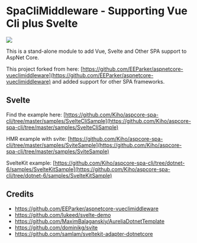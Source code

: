 # SpaCliMiddleware - Supporting Vue Cli plus Svelte

[![](https://img.shields.io/nuget/v/SpaCliMiddleware.svg)](https://www.nuget.org/packages/SpaCliMiddleware/)

This is a stand-alone module to add Vue, Svelte and Other SPA support to AspNet Core.

This project forked from here: [https://github.com/EEParker/aspnetcore-vueclimiddleware](https://github.com/EEParker/aspnetcore-vueclimiddleware)
and added support for other SPA frameworks.

## Svelte
Find the example here: [https://github.com/Kiho/aspcore-spa-cli/tree/master/samples/SvelteCliSample](https://github.com/Kiho/aspcore-spa-cli/tree/master/samples/SvelteCliSample)

HMR example with svite: [https://github.com/Kiho/aspcore-spa-cli/tree/master/samples/SviteSample](https://github.com/Kiho/aspcore-spa-cli/tree/master/samples/SviteSample)

SvelteKit example: [https://github.com/Kiho/aspcore-spa-cli/tree/dotnet-6/samples/SvelteKitSample](https://github.com/Kiho/aspcore-spa-cli/tree/dotnet-6/samples/SvelteKitSample)

## Credits
- https://github.com/EEParker/aspnetcore-vueclimiddleware
- https://github.com/lukeed/svelte-demo
- https://github.com/MaximBalaganskiy/AureliaDotnetTemplate
- https://github.com/dominikg/svite
- https://github.com/samlam/sveltekit-adapter-dotnetcore
